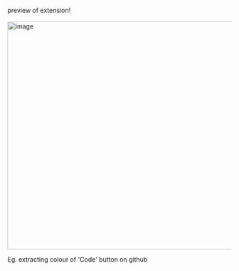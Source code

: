 preview of extension!
<br /> 
<br /> 
<img width="803" height="511" alt="image" src="https://github.com/user-attachments/assets/80c388a4-fd7e-466c-a69c-036d1d955a0a" />

Eg. extracting colour of 'Code' button on github
